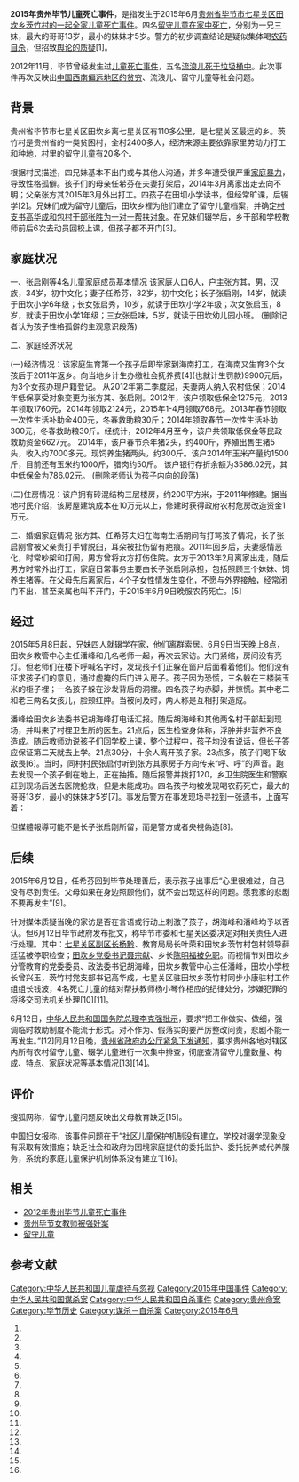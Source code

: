 **2015年贵州毕节儿童死亡事件**，是指发生于2015年6月[贵州省](../Page/贵州省.md "wikilink")[毕节市](../Page/毕节市.md "wikilink")[七星关区](../Page/七星关区.md "wikilink")[田坎乡茨竹村的一起全家儿童死亡事件](https://zh.wikipedia.org/wiki/田坎乡 "wikilink")。四名[留守儿童在家中死亡](../Page/留守儿童.md "wikilink")，分别为一兄三妹，最大的哥哥13岁，最小的妹妹才5岁。警方的初步调查结论是疑似集体喝[农药](../Page/农药.md "wikilink")[自杀](https://zh.wikipedia.org/wiki/自杀 "wikilink")，但招致[舆论的质疑](../Page/舆论.md "wikilink")\[1\]。

2012年11月，毕节曾经发生过[儿童死亡事件](../Page/2012年贵州毕节儿童死亡事件.md "wikilink")，五名[流浪儿死于](https://zh.wikipedia.org/wiki/流浪儿 "wikilink")[垃圾桶中](../Page/垃圾桶.md "wikilink")。此次事件再次反映出[中国西南偏远地区的](../Page/中国西南地区.md "wikilink")[贫穷](https://zh.wikipedia.org/wiki/贫穷 "wikilink")、流浪儿、留守儿童等社会问题。

## 背景

贵州省毕节市七星关区田坎乡离七星关区有110多公里，是七星关区最远的乡。茨竹村是贵州省的一类贫困村，全村2400多人，经济来源主要依靠家里劳动力打工和种地，村里的留守儿童有20多个。

根据村民描述，四兄妹基本不出门或与其他人沟通，并多年遭受很严重[家庭暴力](../Page/家庭暴力.md "wikilink")，导致性格孤僻。孩子们的母亲任希芬在夫妻打架后，2014年3月离家出走去向不明；父亲张方其2015年3月外出打工。四孩子在田坝小学读书，但经常旷课，后辍学\[2\]。兄妹们成为留守儿童后，田坎乡裡为他们建立了留守儿童档案，并确定[村支书高华成和包村干部张胜为一对一帮扶对象](https://zh.wikipedia.org/wiki/村支书 "wikilink")。在兄妹们辍学后，乡干部和学校教师前后6次去动员回校上课，但孩子都不开门\[3\]。

## 家庭状况

一、张启刚等4名儿童家庭成员基本情况
该家庭人口6人，户主张方其，男，汉族，34岁，初中文化；妻子任希芬，32岁，初中文化；长子张启刚，14岁，就读于田坎小学6年级；长女张启秀，10岁，就读于田坎小学2年级；次女张启玉，8岁，就读于田坎小学1年级；三女张启味，5岁，就读于田坎幼儿园小班。
(删除记者认为孩子性格孤僻的主观意识段落)

二、家庭经济状况

(一)经济情况：该家庭生育第一个孩子后即举家到海南打工，在海南又生育3个女孩后于2011年返乡。向当地乡计生办缴社会抚养费\[4\](也就计生罚款)9900元后，为3个女孩办理户籍登记。
从2012年第二季度起，夫妻两人纳入农村低保；2014年低保享受对象变更为张方其、张启刚。2012年，该户领取低保金1275元，2013年领取1760元，2014年领取2124元，2015年1-4月领取768元。2013年春节领取一次性生活补助金400元，冬春救助粮30斤；2014年领取春节一次性生活补助300元，冬春救助粮30斤。经统计，2012年4月至今，该户共领取低保金等民政救助资金6627元。
2014年，该户春节杀年猪2头，约400斤，养殖出售生猪5头，收入约7000多元。现饲养生猪两头，约300斤。该户2014年玉米产量约1500斤，目前还有玉米约1000斤，腊肉约50斤。
该户银行存折余额为3586.02元，其中低保金为786.02元。 (删除老师认为孩子内向的段落)

(二)住房情况：该户拥有砖混结构三层楼房，约200平方米，于2011年修建。据当地村民介绍，该房屋建筑成本在10万元以上，修建时获得政府农村危房改造资金1万元。

三、婚姻家庭情况
张方其、任希芬夫妇在海南生活期间有打骂孩子情况，长子张启刚曾被父亲责打手臂脱臼，耳朵被扯伤留有疤痕。2011年回乡后，夫妻感情恶化，时常吵架和打闹，男方曾将女方打伤住院。女方于2013年2月离家出走，随后男方时常外出打工，家庭日常事务主要由长子张启刚承担，包括照顾三个妹妹、饲养生猪等。在父母先后离家后，4个子女性情发生变化，不愿与外界接触，经常闭门不出，甚至亲属也叫不开门，于2015年6月9日晚服农药死亡。\[5\]

## 经过

2015年5月8日起，兄妹四人就辍学在家，他们离群索居。6月9日当天晚上8点，田坎乡教管中心主任潘峰和几名老师一起，再次去家访。大门紧缩，房间没有亮灯。但老师们在楼下呼喊名字时，发现孩子们正躲在窗户后面看着他们。他们没有征求孩子们的意见，通过虚掩的后门进入房子。孩子因为恐慌，三名躲在三楼装玉米的柜子裡；一名孩子躲在沙发背后的洞裡。四名孩子均赤脚，并惊慌。其中老二和老三两名女孩儿，脸颊红肿。当被问及时，两人称是互相打架造成。

潘峰给田坎乡法委书记胡海峰打电话汇报。随后胡海峰和其他两名村干部赶到现场，并叫来了村裡卫生所的医生。21点后，医生检查身体称，浮肿并非营养不良造成。随后教师劝说孩子们回学校上课，整个过程中，孩子均没有说话，但长子答应保证第二天就去上学。21点30分，十余人离开孩子家。23点多，孩子们喝下敌敌畏\[6\]。当时，同村村民张启付听到张方其家房子方向传来“呼、呼”的声音。跑去发现一个孩子倒在地上，正在抽搐。随后报警并拨打120，乡卫生院医生和警察赶到现场后送去医院抢救，但是未能成功。四名孩子均被发现喝农药死亡，最大的哥哥13岁，最小的妹妹才5岁\[7\]。事发后警方在事发现场寻找到一张遗书，上面写着：

但媒體報導可能不是长子张启刚所留，而是警方或者央視偽造\[8\]。

## 后续

2015年6月12日，任希芬回到毕节处理善后，表示孩子出事后“心里很难过，自己没有尽到责任。父母如果在身边照顾他们，就不会出现这样的问题。愿我家的悲剧不要再发生”\[9\]。

针对媒体质疑当晚的家访是否在言语或行动上刺激了孩子，胡海峰和潘峰均予以否认。但6月12日毕节政府发布批文，称毕节市委和七星关区委决定对相关责任人进行处理。其中：[七星关区副区长](../Page/七星关区.md "wikilink")[杨黔](https://zh.wikipedia.org/wiki/杨黔 "wikilink")、教育局局长叶荣和田坎乡茨竹村包村领导薛廷猛被停职检查；[田坎乡党委书记](https://zh.wikipedia.org/wiki/田坎乡 "wikilink")[聂宗献](https://zh.wikipedia.org/wiki/聂宗献 "wikilink")、乡长[陈明福被免职](https://zh.wikipedia.org/wiki/陈明福 "wikilink")。而视情节对田坎乡分管教育的党委委员、政法委书记胡海峰，田坎乡教管中心主任潘峰，田坎小学校长曾兴玉，茨竹村党支部书记高华成，七星关区驻田坎乡茨竹村同步小康驻村工作组组长钱波，4名死亡儿童的结对帮扶教师杨小琴作相应的纪律处分，涉嫌犯罪的将移交司法机关处理\[10\]\[11\]。

6月12日，[中华人民共和国国务院总理](../Page/中华人民共和国国务院总理.md "wikilink")[李克强批示](../Page/李克强.md "wikilink")，要求“把工作做实、做细，强调临时救助制度不能流于形式。对不作为、假落实的要严厉整改问责，悲剧不能一再发生。”\[12\]同月12日晚，[贵州省政府办公厅紧急下发通知](https://zh.wikipedia.org/wiki/贵州省政府 "wikilink")，要求贵州各地对辖区内所有农村留守儿童、辍学儿童进行一次集中排查，彻底查清留守儿童数量、构成、特点、家庭状况等基本情况\[13\]\[14\]。

## 评价

搜狐网称，留守儿童问题反映出父母教育缺乏\[15\]。

中国妇女报称，该事件问题在于“社区儿童保护机制没有建立，学校对辍学现象没有采取有效措施；缺乏社会和政府为困境家庭提供的委托监护、委托抚养或代养服务，系统的家庭儿童保护机制体系没有建立”\[16\]。

## 相关

  - [2012年贵州毕节儿童死亡事件](../Page/2012年贵州毕节儿童死亡事件.md "wikilink")
  - [贵州毕节女教师被强奸案](../Page/贵州毕节女教师被强奸案.md "wikilink")
  - [留守儿童](../Page/留守儿童.md "wikilink")

## 参考文献

[Category:中华人民共和国儿童虐待与忽视](https://zh.wikipedia.org/wiki/Category:中华人民共和国儿童虐待与忽视 "wikilink")
[Category:2015年中国事件](https://zh.wikipedia.org/wiki/Category:2015年中国事件 "wikilink")
[Category:中华人民共和国谋杀案](https://zh.wikipedia.org/wiki/Category:中华人民共和国谋杀案 "wikilink")
[Category:中华人民共和国自杀事件](https://zh.wikipedia.org/wiki/Category:中华人民共和国自杀事件 "wikilink")
[Category:贵州命案](https://zh.wikipedia.org/wiki/Category:贵州命案 "wikilink")
[Category:毕节历史](https://zh.wikipedia.org/wiki/Category:毕节历史 "wikilink")
[Category:谋杀－自杀案](https://zh.wikipedia.org/wiki/Category:谋杀－自杀案 "wikilink")
[Category:2015年6月](https://zh.wikipedia.org/wiki/Category:2015年6月 "wikilink")

1.

2.

3.

4.

5.

6.

7.

8.

9.

10.

11.
12.

13.

14.

15.
16.